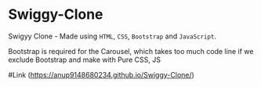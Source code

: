 # Swiggy-Clone 
Swigyy Clone - Made using `HTML`, `CSS`, `Bootstrap` and `JavaScript`. 

Bootstrap is required for the Carousel, which takes too much code line if we exclude Bootstrap and 
make with Pure CSS, JS

#Link (https://anup9148680234.github.io/Swiggy-Clone/)
